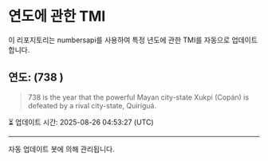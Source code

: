 
# 연도에 관한 TMI

이 리포지토리는 numbersapi를 사용하여 특정 년도에 관한 TMI를 자동으로 업데이트합니다.

## 연도: (738 )
> 738 is the year that the powerful Mayan city-state Xukpi (Copán) is defeated by a rival city-state, Quiriguá.

⏳ 업데이트 시간: 2025-08-26 04:53:27 (UTC)

---
자동 업데이트 봇에 의해 관리됩니다.

